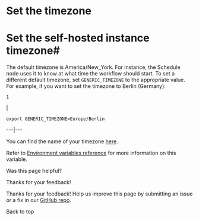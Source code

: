 # Set the timezone

[ ](https://github.com/n8n-io/n8n-docs/edit/main/docs/hosting/configuration/configuration-examples/time-zone.md "Edit this page")

# Set the self-hosted instance timezone#

The default timezone is America/New_York. For instance, the Schedule node uses it to know at what time the workflow should start. To set a different default timezone, set `GENERIC_TIMEZONE` to the appropriate value. For example, if you want to set the timezone to Berlin (Germany):
    
    
    1

| 
    
    
    export GENERIC_TIMEZONE=Europe/Berlin
      
  
---|---  
  
You can find the name of your timezone [here](https://momentjs.com/timezone/).

Refer to [Environment variables reference](../../environment-variables/timezone-localization/) for more information on this variable.

Was this page helpful? 

Thanks for your feedback! 

Thanks for your feedback! Help us improve this page by submitting an issue or a fix in our [GitHub repo](https://github.com/n8n-io/n8n-docs). 

Back to top 
